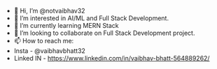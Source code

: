 - 👋 Hi, I’m @notvaibhav32
- 👀 I’m interested in AI/ML and Full Stack Development.
- 🌱 I’m currently learning MERN Stack
- 💞️ I’m looking to collaborate on Full Stack Development project.
- 📫 How to reach me:
- Insta - @vaibhavbhatt32
- Linked IN - https://www.linkedin.com/in/vaibhav-bhatt-564889262/

<!---
notvaibhav32/notvaibhav32 is a ✨ special ✨ repository because its `README.md` (this file) appears on your GitHub profile.
You can click the Preview link to take a look at your changes.
--->
